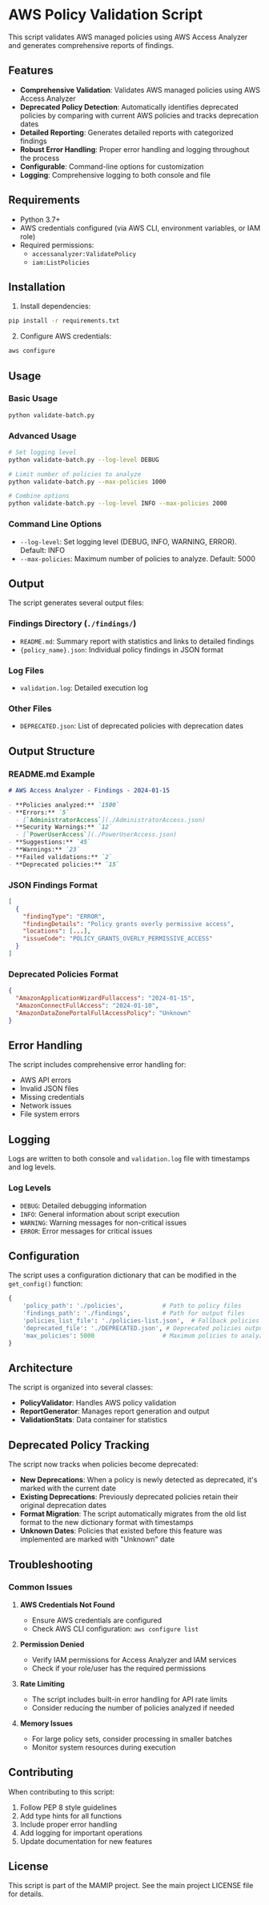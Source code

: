 # AWS Policy Validation Script

This script validates AWS managed policies using AWS Access Analyzer and generates comprehensive reports of findings.

## Features

- **Comprehensive Validation**: Validates AWS managed policies using AWS Access Analyzer
- **Deprecated Policy Detection**: Automatically identifies deprecated policies by comparing with current AWS policies and tracks deprecation dates
- **Detailed Reporting**: Generates detailed reports with categorized findings
- **Robust Error Handling**: Proper error handling and logging throughout the process
- **Configurable**: Command-line options for customization
- **Logging**: Comprehensive logging to both console and file

## Requirements

- Python 3.7+
- AWS credentials configured (via AWS CLI, environment variables, or IAM role)
- Required permissions:
  - `accessanalyzer:ValidatePolicy`
  - `iam:ListPolicies`

## Installation

1. Install dependencies:

```bash
pip install -r requirements.txt
```

2. Configure AWS credentials:

```bash
aws configure
```

## Usage

### Basic Usage

```bash
python validate-batch.py
```

### Advanced Usage

```bash
# Set logging level
python validate-batch.py --log-level DEBUG

# Limit number of policies to analyze
python validate-batch.py --max-policies 1000

# Combine options
python validate-batch.py --log-level INFO --max-policies 2000
```

### Command Line Options

- `--log-level`: Set logging level (DEBUG, INFO, WARNING, ERROR). Default: INFO
- `--max-policies`: Maximum number of policies to analyze. Default: 5000

## Output

The script generates several output files:

### Findings Directory (`./findings/`)

- `README.md`: Summary report with statistics and links to detailed findings
- `{policy_name}.json`: Individual policy findings in JSON format

### Log Files

- `validation.log`: Detailed execution log

### Other Files

- `DEPRECATED.json`: List of deprecated policies with deprecation dates

## Output Structure

### README.md Example

```markdown
# AWS Access Analyzer - Findings - 2024-01-15

- **Policies analyzed:** `1500`
- **Errors:** `5`
  - [`AdministratorAccess`](./AdministratorAccess.json)
- **Security Warnings:** `12`
  - [`PowerUserAccess`](./PowerUserAccess.json)
- **Suggestions:** `45`
- **Warnings:** `23`
- **Failed validations:** `2`
- **Deprecated policies:** `15`
```

### JSON Findings Format

```json
[
  {
    "findingType": "ERROR",
    "findingDetails": "Policy grants overly permissive access",
    "locations": [...],
    "issueCode": "POLICY_GRANTS_OVERLY_PERMISSIVE_ACCESS"
  }
]
```

### Deprecated Policies Format

```json
{
  "AmazonApplicationWizardFullaccess": "2024-01-15",
  "AmazonConnectFullAccess": "2024-01-10",
  "AmazonDataZonePortalFullAccessPolicy": "Unknown"
}
```

## Error Handling

The script includes comprehensive error handling for:

- AWS API errors
- Invalid JSON files
- Missing credentials
- Network issues
- File system errors

## Logging

Logs are written to both console and `validation.log` file with timestamps and log levels.

### Log Levels

- `DEBUG`: Detailed debugging information
- `INFO`: General information about script execution
- `WARNING`: Warning messages for non-critical issues
- `ERROR`: Error messages for critical issues

## Configuration

The script uses a configuration dictionary that can be modified in the `get_config()` function:

```python
{
    'policy_path': './policies',           # Path to policy files
    'findings_path': './findings',         # Path for output files
    'policies_list_file': './policies-list.json',  # Fallback policies list
    'deprecated_file': './DEPRECATED.json', # Deprecated policies output
    'max_policies': 5000                   # Maximum policies to analyze
}
```

## Architecture

The script is organized into several classes:

- **PolicyValidator**: Handles AWS policy validation
- **ReportGenerator**: Manages report generation and output
- **ValidationStats**: Data container for statistics

## Deprecated Policy Tracking

The script now tracks when policies become deprecated:

- **New Deprecations**: When a policy is newly detected as deprecated, it's marked with the current date
- **Existing Deprecations**: Previously deprecated policies retain their original deprecation dates
- **Format Migration**: The script automatically migrates from the old list format to the new dictionary format with timestamps
- **Unknown Dates**: Policies that existed before this feature was implemented are marked with "Unknown" date

## Troubleshooting

### Common Issues

1. **AWS Credentials Not Found**

   - Ensure AWS credentials are configured
   - Check AWS CLI configuration: `aws configure list`

2. **Permission Denied**

   - Verify IAM permissions for Access Analyzer and IAM services
   - Check if your role/user has the required permissions

3. **Rate Limiting**

   - The script includes built-in error handling for API rate limits
   - Consider reducing the number of policies analyzed if needed

4. **Memory Issues**
   - For large policy sets, consider processing in smaller batches
   - Monitor system resources during execution

## Contributing

When contributing to this script:

1. Follow PEP 8 style guidelines
2. Add type hints for all functions
3. Include proper error handling
4. Add logging for important operations
5. Update documentation for new features

## License

This script is part of the MAMIP project. See the main project LICENSE file for details.
